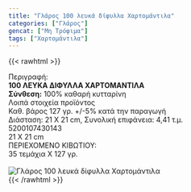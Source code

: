 ```yaml
---
title: "Γλάρος 100 λευκά δίφυλλα Χαρτομάντιλα"
categories: ["Γλάρος"]
gencat: ["Μη Τρόφιμα"]
tags: ["Χαρτομάντιλα"]
---
```

{{< rawhtml >}}

<div class="sload197"><div class="product"><div id="sistatika">Περιγραφή:</div><div class="alltext"><b>100 ΛΕΥΚΑ ΔΙΦΥΛΛΑ ΧΑΡΤΟΜΑΝΤΙΛΑ</b><br><b>Σύνθεση:</b> 100% καθαρή κυτταρίνη<br></div><div id="loipa">Λοιπά στοιχεία προϊόντος</div><div class="alltext">Καθ. βάρος 127 γρ. +/-5% κατά την παραγωγή<br>Διάσταση: 21 Χ 21 cm, Συνολική επιφάνεια: 4,41 τ.μ.</div><div id="barcode"><div id="barimage1"></div><span id="bartext">5200107430143</span></div><div id="varos"><div id="dimimg"></div><span id="varostext">21 Χ 21 cm</span></div><div id="kivotio">ΠΕΡΙΕΧΟΜΕΝΟ ΚΙΒΩΤΙΟΥ:<br>35 τεμάχια Χ 127 γρ.</div><br><div class="pimg"><img alt="Γλάρος 100 λευκά δίφυλλα Χαρτομάντιλα" title="Γλάρος 100 λευκά δίφυλλα Χαρτομάντιλα" src="/media/images/glaros-100-leuka-difylla-xartomantila.jpg"></div></div></div>
{{< /rawhtml >}}


